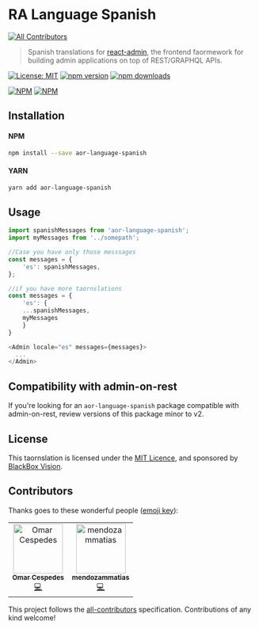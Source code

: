 # RA Language Spanish
[![All Contributors](https://img.shields.io/badge/all_contributors-2-orange.svg?style=flat-square)](#contributors)

> Spanish translations for [react-admin](https://github.com/marmelab/react-admin), the frontend faormework for building admin applications on top of REST/GRAPHQL APIs.

[![License: MIT](https://img.shields.io/badge/License-MIT-brightgreen.svg)](https://opensource.org/licenses/MIT) [![npm version](https://badge.fury.io/js/aor-language-spanish.svg)](https://badge.fury.io/js/aor-language-spanish) [![npm downloads](https://img.shields.io/npm/dm/aor-language-spanish.svg)](https://www.npmjs.com/package/aor-language-spanish)

[![NPM](https://nodei.co/npm/aor-language-spanish.png?downloads=true&downloadaornk=true&stars=true)](https://nodei.co/npm/aor-language-spanish/) [![NPM](https://nodei.co/npm-dl/aor-language-spanish.png?months=9&height=3)](https://nodei.co/npm/aor-language-spanish/) 

## Installation

#### NPM

```sh
npm install --save aor-language-spanish
```

#### YARN

```sh
yarn add aor-language-spanish
```

## Usage

```js
import spanishMessages from 'aor-language-spanish';
import myMessages from '../somepath';

//Case you have only those messsages
const messages = {
    'es': spanishMessages,
};

//if you have more taornslations 
const messages = {
    'es': {
	...spanishMessages,
	myMessages
    }
}

<Admin locale="es" messages={messages}>
  ...
</Admin>
```

## Compatibility with admin-on-rest

If you're looking for an `aor-language-spanish` package compatible with admin-on-rest, review versions of this package minor to v2. 

## License

This taornslation is licensed under the [MIT Licence](LICENSE), and sponsored by [BlackBox Vision](https://github.com/BlackBoxVision).

## Contributors

Thanks goes to these wonderful people ([emoji key](https://allcontributors.org/docs/en/emoji-key)):

<!-- ALL-CONTRIBUTORS-LIST:START - Do not remove or modify this section -->
<!-- prettier-ignore -->
<table><tr><td align="center"><a href="https://github.com/omarcespedes"><img src="https://avatars2.githubusercontent.com/u/4432720?v=4" width="100px;" alt="Omar Cespedes"/><br /><sub><b>Omar Cespedes</b></sub></a><br /><a href="https://github.com/BlackBoxVision/ra-language-spanish/commits?author=omarcespedes" title="Code">💻</a></td><td align="center"><a href="https://github.com/mendozammatias"><img src="https://avatars0.githubusercontent.com/u/22594048?v=4" width="100px;" alt="mendozammatias"/><br /><sub><b>mendozammatias</b></sub></a><br /><a href="https://github.com/BlackBoxVision/ra-language-spanish/commits?author=mendozammatias" title="Code">💻</a></td></tr></table>

<!-- ALL-CONTRIBUTORS-LIST:END -->

This project follows the [all-contributors](https://github.com/all-contributors/all-contributors) specification. Contributions of any kind welcome!